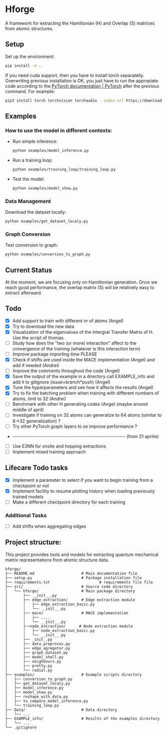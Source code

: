 # Hforge

A framework for extracting the Hamiltonian (H) and Overlap (S) matrices from atomic structures.

## Setup

Set up the environment:
```bash
pip install -e .
```
If you need cuda support, then you have to install torch separatelly. Overwriting previous installation is OK, you just have to run the appropiate code according to the [PyTorch documentation | PyTorch](https://pytorch.org/get-started/locally/) after the previous command. For example:
```bash
pip3 install torch torchvision torchaudio --index-url https://download.pytorch.org/whl/cu124
```

## Examples

### How to use the model in different contexts:

- Run simple inference:
  ```bash
  python examples/model_inference.py
  ```

- Run a training loop:
  ```bash
  python examples/training_loop/training_loop.py
  ```

- Test the model:
  ```bash
  python examples/model_show.py
  ```

### Data Management

Download the dataset locally:
```bash
python examples/get_dataset_localy.py
```

### Graph Conversion

Test conversion to graph:
```bash
python examples/conversion_to_graph.py
```

## Current Status

At the moment, we are focusing only on Hamiltonian generation. Once we reach good performance, the overlap matrix (S) will be relatively easy to extract afterward.

## Todo

- [x] Add support to train with different nr of atoms (Angel)
- [x] Try to download the new data
- [x] Visualization of the eigenvalues of the Intergral Transfer Matrix of H. Use the script of thomas.
- [ ] Study how does the "two (or more) interaction" affect to the convergence of the training (whatever is this interaction term)
- [ ] Improve package importing time PLEASE
- [x] Check if shifts are used inside the MACE implementation (Angel) and add if needed (Andrei)
- [ ] Improve the comments throughout the code (Angel)
- [x] Save the output of the example in a directory call EXAMPLE_info and add it to gitignore (issue+branch*push) (Angel)
- [x] Tune the hyperparameters and see how it affects the results (Angel)
- [X] Try to fix the batching problem when training with different numbers of atoms, limit to 32 (Andrei)
- [ ] Benchmark with other H generating codes (Ange) (maybe around middle of april)
- [ ] Investigate if training on 32 atoms can generalize to 64 atoms (similar to 8→32 generalization) ?
- [ ] Try other PyTorch graph layers to se improve performance ?
- -------------------------------------------------------- (from  21 aprilie)
- [ ] Use E3NN for onsite and hopping extractions
- [ ] Implement mixed training approach

## Lifecare Todo tasks
- [x] Implement a parameter to select if you want to begin training from a checkpoint or not
- [x] Implement facility to resume plotting history when loading previously trained models
- [ ] Make a different checkpoint directory for each training

### Additional Tasks

- [ ] Add shifts when aggregating edges

## Project structure:
This project provides tools and models for extracting quantum mechanical matrix representations from atomic structure data.

    hforge/
    ├── README.md                     # Main documentation file
    ├── setup.py                      # Package installation file
    ├── requirements.txt                      # requirements file file
    ├── src/                          # Source code directory
    │   └── hforge/                   # Main package directory
    │       ├── __init__.py
    │       ├── edge_extraction/      # Edge extraction module
    │       │   ├── edge_extraction_basic.py
    │       │   └── __init__.py
    │       ├── mace/                 # MACE implementation
    │       │   ├── ....
    │       │   └── __init__.py
    │       ├──node_extraction/      # Node extraction module
    │       │   ├── node_extraction_basic.py
    │       │   └── __init__.py
    │       ├── _init_.py
    │       ├── data_preproces.py
    │       ├── edge_agregator.py
    │       ├── graph_dataset.py
    │       ├── model_shell.py
    │       ├── neighbours.py
    │       ├── pretty.py
    │       └── radial.py
    ├── examples/                     # Example scripts directory
    │   ├── conversion_to_graph.py
    │   ├── get_dataset_localy.py
    │   ├── model_inference.py
    │   ├── model_show.py
    │   ├── reshape_with_data.py
    │   ├── to_compare_model_inference.py
    │   └── training_loop.py
    ├── Data/                         # Data directory
    │   └── ...
    ├── EXAMPLE_info/                 # Results of the examples directory
    │   └── ...
    └── .gitignore